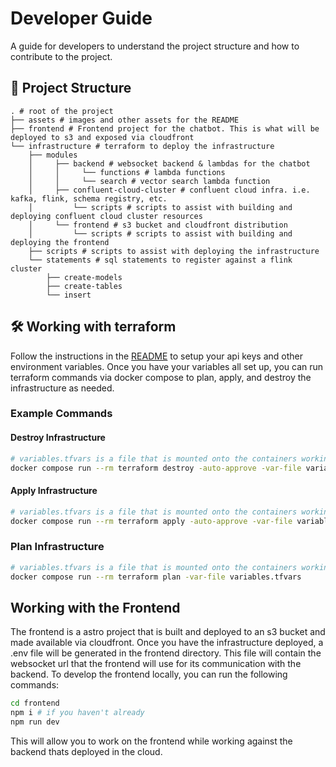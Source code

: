 # Developer Guide

A guide for developers to understand the project structure and how to contribute to the project.

## 🚀 Project Structure

```text
. # root of the project
├── assets # images and other assets for the README
├── frontend # Frontend project for the chatbot. This is what will be deployed to s3 and exposed via cloudfront
└── infrastructure # terraform to deploy the infrastructure
    ├── modules
    │     ├── backend # websocket backend & lambdas for the chatbot
    │     │     └── functions # lambda functions
    │     │     └── search # vector search lambda function
    │     ├── confluent-cloud-cluster # confluent cloud infra. i.e. kafka, flink, schema registry, etc.
    │         └── scripts # scripts to assist with building and deploying confluent cloud cluster resources
    │     └── frontend # s3 bucket and cloudfront distribution
    │         └── scripts # scripts to assist with building and deploying the frontend
    ├── scripts # scripts to assist with deploying the infrastructure
    └── statements # sql statements to register against a flink cluster
        ├── create-models
        ├── create-tables
        └── insert
```

## 🛠️ Working with terraform

Follow the instructions in the [README](../README.md) to setup your api keys and other environment variables. Once you have your variables all set up, you can run terraform commands via docker compose to plan, apply, and destroy the infrastructure as needed.

### Example Commands

#### Destroy Infrastructure

```bash
# variables.tfvars is a file that is mounted onto the containers working directory. you can find this file within the infrastructure directory locally.
docker compose run --rm terraform destroy -auto-approve -var-file variables.tfvars
```

#### Apply Infrastructure

```bash
# variables.tfvars is a file that is mounted onto the containers working directory. you can find this file within the infrastructure directory locally.
docker compose run --rm terraform apply -auto-approve -var-file variables.tfvars
```

### Plan Infrastructure

```bash
# variables.tfvars is a file that is mounted onto the containers working directory. you can find this file within the infrastructure directory locally.
docker compose run --rm terraform plan -var-file variables.tfvars
```

## Working with the Frontend

The frontend is a astro project that is built and deployed to an s3 bucket and made available via cloudfront. Once you have the infrastructure deployed, a .env file will be generated in the frontend directory. This file will contain the websocket url that the frontend will use for its communication with the backend. To develop the frontend locally, you can run the following commands:

```bash
cd frontend
npm i # if you haven't already
npm run dev
```

This will allow you to work on the frontend while working against the backend thats deployed in the cloud.